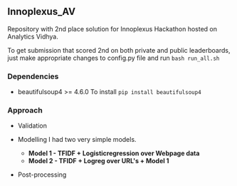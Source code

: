 ## Innoplexus_AV
Repository with 2nd place solution for Innoplexus Hackathon hosted on Analytics Vidhya.

To get submission that scored 2nd on both private and public leaderboards, just make appropriate changes to config.py file and run `bash run_all.sh`   

### Dependencies
- beautifulsoup4 >= 4.6.0
To install `pip install beautifulsoup4`

### 
### Approach
* Validation

* Modelling
  I had two very simple models.
  * **Model 1 - TFIDF + Logisticregression over Webpage data**
  * **Model 2 - TFIDF + Logreg over URL's + Model 1**

* Post-processing
